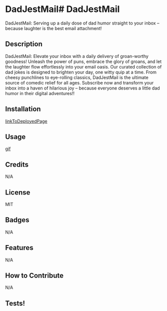 # DadJestMail# DadJestMail
DadJestMail: Serving up a daily dose of dad humor straight to your inbox – because laughter is the best email attachment!
## Description
DadJestMail: Elevate your inbox with a daily delivery of groan-worthy goodness! Unleash the power of puns, embrace the glory of groans, and let the laughter flow effortlessly into your email oasis. Our curated collection of dad jokes is designed to brighten your day, one witty quip at a time. From cheesy punchlines to eye-rolling classics, DadJestMail is the ultimate source of comedic relief for all ages. Subscribe now and transform your inbox into a haven of hilarious joy – because everyone deserves a little dad humor in their digital adventures!!


## Installation 

[linkToDeployedPage]()

## Usage
[gif](./Assets/insertFileName.gif)

## Credits

N/A

## License

MIT

## Badges

N/A

## Features

N/A

## How to Contribute

N/A

## Tests!

